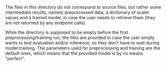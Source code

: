 The files in this directory do not correspond to source files, but rather some intermediate results, namely preprocessed data, a dictionary of scaler values and a trained model, in case the user needs to retrieve them (they are not returned by any endpoint calls).

While the directory is supposed to be empty before the first preprocessing/training run, the files are provided in case the user simply wants to test evaluation and/or inference, so they don't have to wait during model training. The parameters used for preprocessing and training are the default ones, which means that the provided model is by no means "perfect".